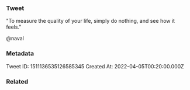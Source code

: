 ### Tweet
"To measure the quality of your life, simply do nothing, and see how it feels."

@naval

### Metadata
Tweet ID: 1511136535126585345
Created At: 2022-04-05T00:20:00.000Z

### Related

